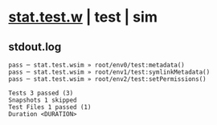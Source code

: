 # [stat.test.w](../../../../../../tests/sdk_tests/fs/stat.test.w) | test | sim

## stdout.log
```log
pass ─ stat.test.wsim » root/env0/test:metadata()       
pass ─ stat.test.wsim » root/env1/test:symlinkMetadata()
pass ─ stat.test.wsim » root/env2/test:setPermissions() 

Tests 3 passed (3)
Snapshots 1 skipped
Test Files 1 passed (1)
Duration <DURATION>
```

